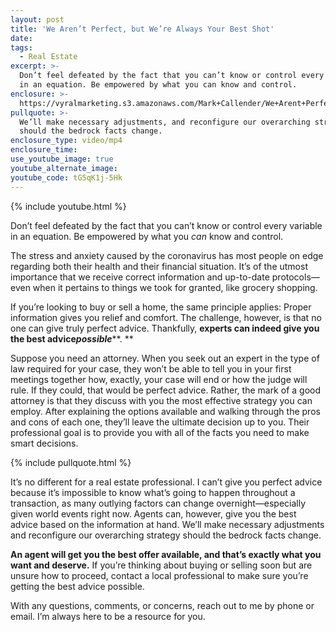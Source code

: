 ```yaml
---
layout: post
title: 'We Aren’t Perfect, but We’re Always Your Best Shot'
date:
tags:
  - Real Estate
excerpt: >-
  Don’t feel defeated by the fact that you can’t know or control every variable
  in an equation. Be empowered by what you can know and control.
enclosure: >-
  https://vyralmarketing.s3.amazonaws.com/Mark+Callender/We+Arent+Perfect%2C+but+Were+Always+Your+Best+Shot.mp4
pullquote: >-
  We’ll make necessary adjustments, and reconfigure our overarching strategy
  should the bedrock facts change.
enclosure_type: video/mp4
enclosure_time:
use_youtube_image: true
youtube_alternate_image:
youtube_code: tG5qK1j-5Hk
---
```


{% include youtube.html %}

Don’t feel defeated by the fact that you can’t know or control every variable in an equation. Be empowered by what you *can* know and control.

The stress and anxiety caused by the coronavirus has most people on edge regarding both their health and their financial situation. It’s of the utmost importance that we receive correct information and up-to-date protocols—even when it pertains to things we took for granted, like grocery shopping.&nbsp;

If you’re looking to buy or sell a home, the same principle applies: Proper information gives you relief and comfort. The challenge, however, is that no one can give truly perfect advice. Thankfully, **experts can indeed give you the best advice*****possible*****.&nbsp;**

Suppose you need an attorney. When you seek out an expert in the type of law required for your case, they won’t be able to tell you in your first meetings together how, exactly, your case will end or how the judge will rule. If they could, that would be perfect advice. Rather, the mark of a good attorney is that they discuss with you the most effective strategy you can employ. After explaining the options available and walking through the pros and cons of each one, they’ll leave the ultimate decision up to you. Their professional goal is to provide you with all of the facts you need to make smart decisions.&nbsp;

{% include pullquote.html %}

It’s no different for a real estate professional. I can’t give you perfect advice because it’s impossible to know what’s going to happen throughout a transaction, as many outlying factors can change overnight—especially given world events right now. Agents can, however, give you the best advice based on the information at hand. We’ll make necessary adjustments and reconfigure our overarching strategy should the bedrock facts change.&nbsp;

**An agent will get you the best offer available, and that’s exactly what you want and deserve.** If you’re thinking about buying or selling soon but are unsure how to proceed, contact a local professional to make sure you’re getting the best advice possible.&nbsp;

With any questions, comments, or concerns, reach out to me by phone or email. I’m always here to be a resource for you.&nbsp;